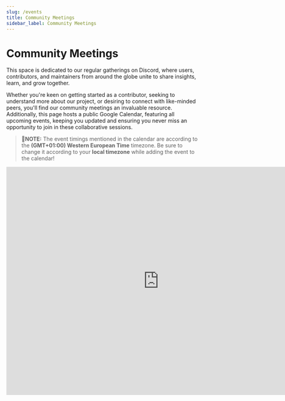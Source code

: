 ```yaml
---
slug: /events
title: Community Meetings
sidebar_label: Community Meetings
---
```


# Community Meetings

This space is dedicated to our regular gatherings on Discord, where users, contributors, and maintainers from around the globe unite to share insights, learn, and grow together.

Whether you're keen on getting started as a contributor, seeking to understand more about our project, or desiring to connect with like-minded peers, you'll find our community meetings an invaluable resource. Additionally, this page hosts a public Google Calendar, featuring all upcoming events, keeping you updated and ensuring you never miss an opportunity to join in these collaborative sessions.

> **📍NOTE:** The event timings mentioned in the calendar are according to the **(GMT+01:00) Western European Time** timezone. Be sure to change it according to your **local timezone** while adding the event to the calendar!

<iframe src="https://calendar.google.com/calendar/embed?src=d7546d80fed8e35d769785a3cbe8849ef8fded7ccbebd170eadb474c99a950fb%40group.calendar.google.com&ctz=Europe%2FParis" width="800" height="600" frameborder="0" scrolling="no"/>

Make sure to subscribe to the calendar to make sure you are clued in to all the upcoming live workshops and AMA sessions too!